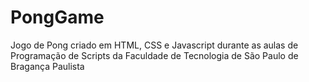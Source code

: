 # PongGame
Jogo de Pong criado em HTML, CSS e Javascript durante as aulas de Programação de Scripts da Faculdade de Tecnologia de São Paulo de Bragança Paulista
